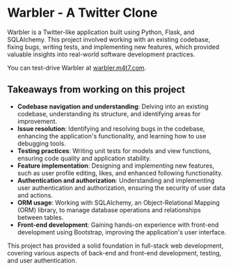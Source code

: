 # Warbler - A Twitter Clone

Warbler is a Twitter-like application built using Python, Flask, and SQLAlchemy. This project involved working with an existing codebase, fixing bugs, writing tests, and implementing new features, which provided valuable insights into real-world software development practices.

You can test-drive Warbler at [warbler.m4t7.com](https://warbler.m4t7.com).

## Takeaways from working on this project

- **Codebase navigation and understanding**: Delving into an existing codebase, understanding its structure, and identifying areas for improvement.
- **Issue resolution**: Identifying and resolving bugs in the codebase, enhancing the application's functionality, and learning how to use debugging tools.
- **Testing practices**: Writing unit tests for models and view functions, ensuring code quality and application stability.
- **Feature implementation**: Designing and implementing new features, such as user profile editing, likes, and enhanced following functionality.
- **Authentication and authorization**: Understanding and implementing user authentication and authorization, ensuring the security of user data and actions.
- **ORM usage**: Working with SQLAlchemy, an Object-Relational Mapping (ORM) library, to manage database operations and relationships between tables.
- **Front-end development**: Gaining hands-on experience with front-end development using Bootstrap, improving the application's user interface.

This project has provided a solid foundation in full-stack web development, covering various aspects of back-end and front-end development, testing, and user authentication.
